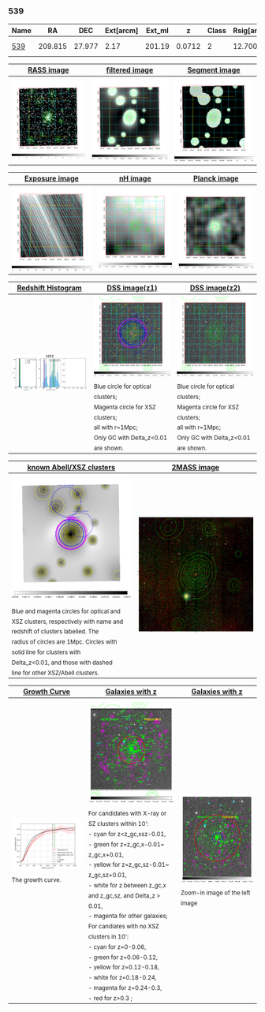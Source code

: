 <div STYLE="page-break-after: always;"></div>

### 539

|Name          |RA          |DEC      | Ext[arcm] | Ext_ml | z    | Class| Rsig[arcmin] | CRsig[c/s] | CR500[c/s] | R500[Mpc] |L500[erg/s]|F500[erg/s/cm^2]| M500[Msun]|Tx[keV]|beta|GC(XSZ,Delta_z<0.01)| GC(OPT,Delta_z<0.01)|GC|alias|
|--------------|------------|------------|---|---|-----------|--------|------|------|----|----|----|----|----|----|----|----|----|----|---|
|[539](script/539.md)     | 209.815       | 27.977       | 2.17    | 201.19   | 0.0712 | 2   | 12.700 |0.585 |0.579 |0.970 |1.424e+44 |1.153e-11 |2.778e+14 |4.112 |0.816 |Tar, |Wen, A, |Tar, A, |k253|

|[RASS image](../image/539/539_img.pdf)|[filtered image](../image/539/539_fil.pdf)|[Segment image](../image/539/539_seg.pdf)|
|-------------------|--------------------|-------------------|
| <img src="../image/539/539_img.png" width="300">  | <img src="../image/539/539_fil.png" width="300">   | <img src="../image/539/539_seg.png" width="300">  |

|[Exposure image](../image/539/539_mex.pdf)| [nH image](../image/539/539_nh.pdf)| [Planck image](../image/539/539_p.pdf)|
|-------------------|--------------------|-------------------|
|<img src="../image/539/539_mex.png" width="300">   | <img src="../image/539/539_nh.png" width="300">    | <img src="../image/539/539_p.png" width="300"> |

|[Redshift Histogram](../image/539/539_zg.pdf) | [DSS image(z1)](../image/539/539_dss_z1.pdf)      |  [DSS image(z2)](../image/539/539_dss_z2.pdf)    |
|-------------------|--------------------|-------------------|
|<img src="../image/539/539_zg.png" width="300"> |<img src="../image/539/539_dss_z1.png" width="300"> <sub><br>Blue circle for optical clusters; <br>Magenta circle for XSZ clusters; <br>all with r=1Mpc; <br>Only GC with Delta_z<0.01 are shown. </sub>| <img src="../image/539/539_dss_z2.png" width="300"><sub><br>Blue circle for optical clusters; <br>Magenta circle for XSZ clusters; <br>all with r=1Mpc; <br>Only GC with Delta_z<0.01 are shown. </sub> |

|[known Abell/XSZ clusters](../image/539/539_m.pdf) | [2MASS image](../image/539/539_2mass.pdf)      |
|-------------------|-------------------|
|<img src=../image/539/539_m.png width="300"> <sub><br>Blue and magenta circles for optical and <br>XSZ clusters, respectively with name and <br>redshift of clusters labelled. The <br>radius of circles are 1Mpc. Circles with <br>solid line for clusters with <br>Delta_z<0.01, and those with dashed <br>line for other XSZ/Abell clusters.        </sub>|<img src="../image/539/539_2mass.png" width="300">  |

|[Growth Curve](../image/539/539_gca_all.png) |[Galaxies with z](../image/539/539_opt_ned.pdf) |[Galaxies with z](../image/539/539_opt_ned_zoom.pdf) |
|-------------------|-------------------|-------------------|
| <img src="../image/539/539_gca_all.png" width="300"> <sub><br>The growth curve.</sub>| <img src=../image/539/539_opt_ned.png width="300"> <br><sub> For candidates with X-ray or SZ clusters within 10': <br> - cyan for z<z_gc,xsz-0.01, <br> - green for z=z_gc,x-0.01~ z_gc,x+0.01, <br> - yellow for z=z_gc,sz-0.01~ z_gc,sz+0.01, <br> - white for z between z_gc,x and z_gc,sz, and Delta_z > 0.01, <br> - magenta for other galaxies; <br>For candiates with no XSZ clusters in 10': <br> - cyan for z=0-0.06, <br> - green for z=0.06-0.12, <br> - yellow for z=0.12-0.18, <br> - white for z=0.18-0.24, <br> - magenta for z=0.24-0.3, <br> - red for z>0.3 ;  </sub>|<img src=../image/539/539_opt_ned_zoom.png width="300">  <br><sub> Zoom-in image of the left image</sub>|




